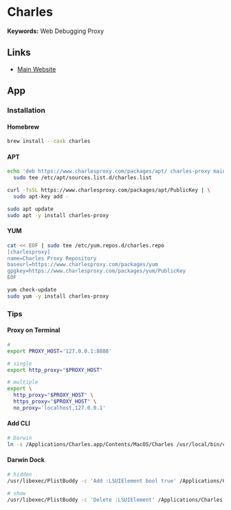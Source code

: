 # Charles

**Keywords:** Web Debugging Proxy

## Links

- [Main Website](https://charlesproxy.com)

## App

### Installation

#### Homebrew

```sh
brew install --cask charles
```

#### APT

```sh
echo 'deb https://www.charlesproxy.com/packages/apt/ charles-proxy main' | \
  sudo tee /etc/apt/sources.list.d/charles.list

curl -fsSL https://www.charlesproxy.com/packages/apt/PublicKey | \
  sudo apt-key add -
```

```sh
sudo apt update
sudo apt -y install charles-proxy
```

#### YUM

```sh
cat << EOF | sudo tee /etc/yum.repos.d/charles.repo
[charlesproxy]
name=Charles Proxy Repository
baseurl=https://www.charlesproxy.com/packages/yum
gpgkey=https://www.charlesproxy.com/packages/yum/PublicKey
EOF

yum check-update
sudo yum -y install charles-proxy
```

### Tips

#### Proxy on Terminal

```sh
#
export PROXY_HOST='127.0.0.1:8888'

# single
export http_proxy="$PROXY_HOST"

# multiple
export \
  http_proxy="$PROXY_HOST" \
  https_proxy="$PROXY_HOST" \
  no_proxy='localhost,127.0.0.1'
```

#### Add CLI

```sh
# Darwin
ln -s /Applications/Charles.app/Contents/MacOS/Charles /usr/local/bin/charles
```

#### Darwin Dock

```sh
# hidden
/usr/libexec/PlistBuddy -c 'Add :LSUIElement bool true' /Applications/Charles.app/Contents/Info.plist

# show
/usr/libexec/PlistBuddy -c 'Delete :LSUIElement' /Applications/Charles.app/Contents/Info.plist
```
